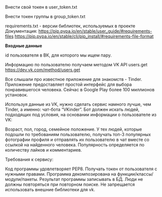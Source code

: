 Внести свой токен в user_token.txt

Внести токен группы в group_token.txt

requirements.txt - версии библиотек, используемых в проекте
Документация:
https://pip.pypa.io/en/stable/user_guide/#requirements-files
https://pip.pypa.io/en/stable/cli/pip_install/#requirements-file-format

**Входные данные**

id пользователя в ВК, для которого мы ищем пару.

Информацию по пользователю получаем методом VK API users.get https://dev.vk.com/method/users.get

Все слышали про известное приложение для знакомств - Tinder. Приложение предоставляет простой интерфейс для выбора понравившегося человека. Сейчас в Google Play более 100 миллионов установок.

Используя данные из VK, нужно сделать сервис намного лучше, чем Tinder, а именно: чат-бота “VKinder”. Бот должен искать людей, подходящих под условия, на основании информации о пользователе из VK:

Возраст,
пол,
город,
семейное положение.
У тех людей, которые подошли по требованиям пользователю, получать топ-3 популярных фотографии профиля и отправлять их пользователю в чат вместе со ссылкой на найденного человека.
Популярность определяется по количеству лайков и комментариев.

Требования к сервису:

Код программы удовлетворяет PEP8.
Получать токен от пользователя с нужными правами.
Программа декомпозирована на функции/классы/модули/пакеты.
Результат программы записывать в БД.
Люди не должны повторяться при повторном поиске.
Не запрещается использовать внешние библиотеки для vk.

